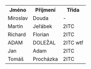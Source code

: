 <html>
  <head>
  </head>
  <body>
  <table>
    <th>Jméno</th>
    <th>Příjmení</th>
    <th>Třída</th>
    <tr>
      <td>Miroslav</td>
      <td>Douda</td>
      <td>-</td>
    </tr>
    <tr>
      <td>Martin</td>
      <td>Jeřábek</td>
      <td>2ITC</td>
    </tr>
    <tr>
      <td>Richard</td>
      <td>Florian</td>
      <td>2ITC</td>
    </tr>
    <tr>
      <td>ADAM</td>
      <td>DOLEŽAL</td>
      <td>2ITC wtf</td>
    </tr>
     <tr>
      <td>Jan</td>
      <td>Adam</td>
      <td>2ITC</td>
      </tr>
    <tr>
      <td>Tomáš</td>
      <td>Procházka</td>
      <td>2ITC</td>
    </tr>
  </table>
  </body>
</html>
